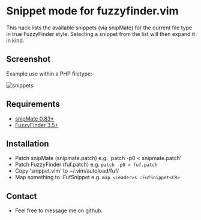 # Snippet mode for fuzzyfinder.vim

This hack lists the available snippets (via snipMate) for the current file type
in true FuzzyFinder style. Selecting a snippet from the list will then expand
it in kind.

## Screenshot

Example use within a PHP filetype:-

![snippets](http://img15.imageshack.us/img15/4523/fufsnippet.png)

## Requirements

- [snipMate 0.83+](http://www.vim.org/scripts/script.php?script_id=2540)
- [FuzzyFinder 3.5+](http://www.vim.org/scripts/script.php?script_id=1984)

## Installation

- Patch snipMate (snipmate.patch) e.g. `patch -p0 < snipmate.patch'
- Patch FuzzyFinder (fuf.patch) e.g. `patch -p0 < fuf.patch`
- Copy 'snippet.vim' to ~/.vim/autoload/fuf/
- Map something to :FufSnippet e.g. `map <Leader>s :FufSnippet<CR>`

## Contact

- Feel free to message me on github.
